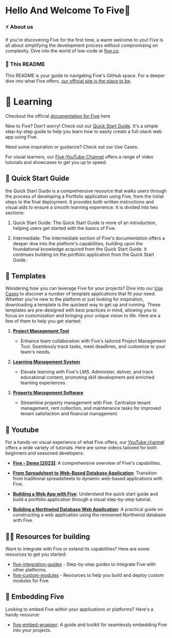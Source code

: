 # Hello And Welcome To Five👋

### ⚡ About us
If you're discovering Five for the first time, a warm welcome to you! Five is all about simplifying the development process without compromising on complexity. Dive into the world of low-code at [five.co](https://five.co).

### 📝 This README
This README is your guide to navigating Five's GitHub space. For a deeper dive into what Five offers, [our official site is the place to be](https://five.co/features/).

# 📖 Learning
Checkout the official [documentation for Five](https://help.five.org/2.1/) here

New to Five? Don't worry! Check out our [Quick Start Guide](https://help.five.org/2.1/docs/getting-started/quick-start-guide/introduction). It's a simple step-by-step guide to help you learn how to easily create a full-stack web app using Five.

Need some inspiration or guidance? Check out our Use Cases.

For visual learners, our [Five-YouTube-Channel](https://www.youtube.com/c/Five.co) offers a range of video tutorials and showcases to get you up to speed.

## 🧭 Quick Start Guide
the Quick Start Guide is a comprehensive resource that walks users through the process of developing a Portfolio application using Five, from the initial steps to the final deployment. It provides both written instructions and visual aids to ensure a smooth learning experience. It is divided into two sections:
1. Quick Start Guide: The Quick Start Guide is more of an introduction, helping users get started with the basics of Five.

2. Intermediate: The Intermediate section of Five's documentation offers a deeper dive into the platform's capabilities, building upon the foundational knowledge acquired from the Quick Start Guide. it continues building on the portfolio application from the Quick Start Guide.

## 📄 Templates
Wondering how you can leverage Five for your projects? Dive into our [Use Cases](https://five.co/use-cases/) to discover a number of template applications that fit your need. <br>
Whether you're new to the platform or just looking for inspiration, downloading a template is the quickest way to get up and running. These templates are pre-designed with best practices in mind, allowing you to focus on customization and bringing your unique vision to life. Here are a few of them to help you get started: 
1. **[Project Management Tool](https://five.co/use-cases/project-management-tool/)**
   - Enhance team collaboration with Five's tailored Project Management Tool. Seamlessly track tasks, meet deadlines, and customize to your team's needs.

2. **[Learning Management System](https://five.co/use-cases/learning-management-system/)**
   - Elevate learning with Five's LMS. Administer, deliver, and track educational content, promoting skill development and enriched learning experiences.

3. **[Property Management Software](https://five.co/use-cases/property-management-software/)**
   - Streamline property management with Five. Centralize tenant management, rent collection, and maintenance tasks for improved tenant satisfaction and financial management.


## 🎥 Youtube

For a hands-on visual experience of what Five offers, our [YouTube channel](https://www.youtube.com/@five_co/videos) offers a wide variety of tutorials. Here are some videos tailored for both beginners and seasoned developers:

- [**Five - Demo [2023]**](https://www.youtube.com/watch?v=rlUedk9SzCE&ab_channel=Five): A comprehensive overview of Five's capabilities.

- [**From Spreadsheet to Web-Based Database Application**](https://www.youtube.com/watch?v=68781RaM6Zg&t=642s&ab_channel=Five): Transition from traditional spreadsheets to dynamic web-based applications with Five.
 
- [**Building a Web App with Five**](https://www.youtube.com/watch?v=9fLfgusrDVU&t=1218s&ab_channel=Five): Understand the quick start guide and build a portfolio application through a visual step-by-step tutorial.
 
- [**Building a Northwind Database Web Application**](https://www.youtube.com/watch?v=M1dMCK2xrYQ&t=50s&ab_channel=Five): A practical guide on constructing a web application using the renowned Northwind database with Five.



## 👩‍💻 Resources for building
Want to integrate with Five or extend its capabilities? Here are some resources to get you started:

- [five-integration-guides](https://github.com/five/integration-guides) - Step-by-step guides to integrate Five with other platforms.
- [five-custom-modules](https://github.com/five/custom-modules) - Resources to help you build and deploy custom modules for Five.

## 📌 Embedding Five
Looking to embed Five within your applications or platforms? Here's a handy resource:

- [five-embed-wrapper](https://github.com/five/embed-wrapper): A guide and toolkit for seamlessly embedding Five into your projects.




<!--

**Here are some ideas to get you started:**

🙋‍♀️ A short introduction - what is your organization all about?
🌈 Contribution guidelines - how can the community get involved?
👩‍💻 Useful resources - where can the community find your docs? Is there anything else the community should know?
🍿 Fun facts - what does your team eat for breakfast?
🧙 Remember, you can do mighty things with the power of [Markdown](https://docs.github.com/github/writing-on-github/getting-started-with-writing-and-formatting-on-github/basic-writing-and-formatting-syntax)
-->
